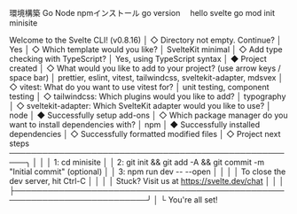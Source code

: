 環境構築
Go Node npmインストール
go version　 hello svelte 
go mod init minisite


  Welcome to the Svelte CLI! (v0.8.16)
│
◇  Directory not empty. Continue?
│  Yes
│
◇  Which template would you like?
│  SvelteKit minimal
│
◇  Add type checking with TypeScript?
│  Yes, using TypeScript syntax
│
◆  Project created
│
◇  What would you like to add to your project? (use arrow keys / space bar)
│  prettier, eslint, vitest, tailwindcss, sveltekit-adapter, mdsvex
│
◇  vitest: What do you want to use vitest for?
│  unit testing, component testing
│
◇  tailwindcss: Which plugins would you like to add?
│  typography
│
◇  sveltekit-adapter: Which SvelteKit adapter would you like to use?
│  node
│
◆  Successfully setup add-ons
│
◇  Which package manager do you want to install dependencies with?
│  npm
│
◆  Successfully installed dependencies
│
◇  Successfully formatted modified files
│
◇  Project next steps ─────────────────────────────────────────────────────╮
│                                                                          │
│  1: cd minisite                                                          │
│  2: git init && git add -A && git commit -m "Initial commit" (optional)  │
│  3: npm run dev -- --open                                                │
│                                                                          │
│  To close the dev server, hit Ctrl-C                                     │
│                                                                          │
│  Stuck? Visit us at https://svelte.dev/chat                              │
│                                                                          │
├──────────────────────────────────────────────────────────────────────────╯
│
└  You're all set!
